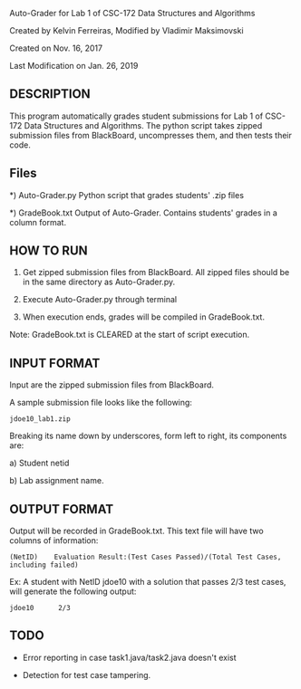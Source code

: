Auto-Grader for Lab 1 of CSC-172 Data Structures and Algorithms

Created by Kelvin Ferreiras, Modified by Vladimir Maksimovski

Created on Nov. 16, 2017

Last Modification on Jan. 26, 2019


## DESCRIPTION 

This program automatically grades student submissions for Lab 1 of CSC-172 Data Structures and Algorithms. The python script takes zipped submission files from BlackBoard, uncompresses them, and then tests their code. 

## Files

*) Auto-Grader.py
	Python script that grades students' .zip files
 
*) GradeBook.txt
	Output of Auto-Grader. Contains students' grades in a column format.


## HOW TO RUN 

1) Get zipped submission files from BlackBoard. All zipped files should be in the same directory as Auto-Grader.py.

2) Execute Auto-Grader.py through terminal

3) When execution ends, grades will be compiled in GradeBook.txt.

Note: GradeBook.txt is CLEARED at the start of script execution.

## INPUT FORMAT

Input are the zipped submission files from BlackBoard.

A sample submission file looks like the following:

	jdoe10_lab1.zip 

Breaking its name down by underscores, form left to right, its components are:

a) Student netid

b) Lab assignment name.

## OUTPUT FORMAT

Output will be recorded in GradeBook.txt. This text file will have two columns of information:

	(NetID)    Evaluation Result:(Test Cases Passed)/(Total Test Cases, including failed)

Ex: A student with NetID jdoe10 with a solution that passes 2/3 test cases, will generate the following output:
	
	jdoe10		2/3

## TODO
- Error reporting in case task1.java/task2.java doesn't exist 

- Detection for test case tampering.
